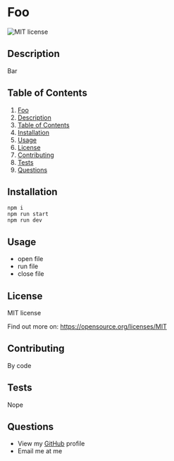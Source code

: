 
# Foo

![MIT license](https://img.shields.io/apm/l/vim-mode)
  
## Description
  
Bar
  
## Table of Contents
  
1. [Foo](#foo)
2. [Description](#description)
3. [Table of Contents](#table-of-contents)
4. [Installation](#installation)
5. [Usage](#usage)
6. [License](#license)
7. [Contributing](#contributing)
8. [Tests](#tests)
9. [Questions](#questions)
  
## Installation
  
```
npm i
npm run start
npm run dev
```
  
## Usage
  
- open file
- run file
- close file

  
## License
  
MIT license

Find out more on: https://opensource.org/licenses/MIT
  
## Contributing
  
By code
  
## Tests
  
Nope
  
## Questions
  
- View my [GitHub](https://github.com/me) profile
- Email me at me
